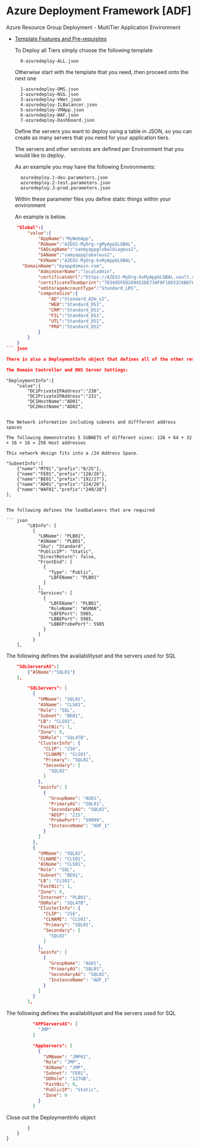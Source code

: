 # Azure Deployment Framework [ADF]

Azure Resource Group Deployment - MultiTier Application Environment

- [Template Features and Pre-requisites](./ADF/ReadMe-DeploymentFeatures.md "AIDF Deployment Features")

	To Deploy all Tiers simply choose the following template
		
		0-azuredeploy-ALL.json
		
	Otherwise start with the template that you need, then proceed onto the next one
	
		1-azuredeploy-OMS.json
		2-azuredeploy-NSG.json
		3-azuredeploy-VNet.json
		4-azuredeploy-ILBalancer.json
		5-azuredeploy-VMApp.json
		6-azuredeploy-WAF.json
		7-azuredeploy-Dashboard.json

	Define the servers you want to deploy using a table in JSON, so you can create as many servers that you need for your application tiers.

	The servers and other services are defined per Environment that you would like to deploy. 
	
	As an example you may have the following Environments:

		azuredeploy.1-dev.parameters.json
		azuredeploy.2-test.parameters.json
		azuredeploy.3-prod.parameters.json
	
	Within these parameter files you define static things within your environment

	An example is below.

``` json
    "Global":{
        "value":{
			"AppName":"MyWebApp",
			"RGName":"AZEU2-MyOrg-rgMyAppGLOBAL",
			"SADiagName":"sanmyappglobaldiageus2",
			"SAName":"samyappglobaleus2",
			"KVName":"AZEU2-MyOrg-kvMyAppGLOBAL",
      "DomainName":"myappdomain.com",
			"AdminUserName":"localadmin",
			"certificateUrl":"https://AZEU2-MyOrg-kvMyAppGLOBAL.vault.azure.net:443/secrets/appwildcard/6854efc0de4584ed4b0346d129fecb74c",
			"certificateThumbprint":"783495FED289452DE730F8F16D52C6BEF636047B",
			"vmStorageAccountType":"Standard_LRS",
			"computeSize":{
				"AD":"Standard_A2m_v2",
				"WEB":"Standard_DS1",
				"CRM":"Standard_DS1",
				"FIL":"Standard_DS1",
				"UTL":"Standard_DS1",
				"PRO":"Standard_DS1"
			}
		}
	}
``` json

There is also a DeploymentInfo object that defines all of the other resources in a deployment

The Domain Controller and DNS Server Settings:

```
	"DeploymentInfo":{
		"value":{
			"DC1PrivateIPAddress":"230",
			"DC2PrivateIPAddress":"231",
			"DC1HostName":"AD01",
			"DC2HostName":"AD02",
```

The Network information including subnets and diffferent address spaces

The following demonstrates 5 SUBNETS of different sizes: 128 + 64 + 32 + 16 + 16 = 256 Host addresses 

This network design fits into a /24 Address Space.

```
	"SubnetInfo":[
		{"name":"MT01","prefix":"0/25"},
		{"name":"FE01","prefix":"128/26"},
		{"name":"BE01","prefix":"192/27"},
		{"name":"AD01","prefix":"224/28"},
		{"name":"WAF01","prefix":"240/28"}
	],
```

The following defines the loadbalaners that are required

``` json
        "LBInfo": [
          {
            "LBName": "PLB01",
            "ASName": "PLB01",
            "Sku": "Standard",
            "PublicIP": "Static",
            "DirectReturn": false,
            "FrontEnd": [
              {
                "Type": "Public",
                "LBFEName": "PLB01"
              }
            ],
            "Services": [
              {
                "LBFEName": "PLB01",
                "RuleName": "WSMAN",
                "LBFEPort": 5985,
                "LBBEPort": 5985,
                "LBBEProbePort": 5985
              }
            ]
          }
	],
```

The following defines the availabilityset and the servers used for SQL

``` json
	"SQLServersAS":[
		{"ASName":"SQL01"}
	],

        "SQLServers": [
          {
            "VMName": "SQL01",
            "ASName": "CLS01",
            "Role": "SQL",
            "Subnet": "BE01",
            "LB": "CLS01",
            "FastNic": 1,
            "Zone": 0,
            "DDRole": "SQL4TB",
            "ClusterInfo": {
              "CLIP": "216",
              "CLNAME": "CLS01",
              "Primary": "SQL01",
              "Secondary": [
                "SQL02"
              ]
            },
            "aoinfo": [
              {
                "GroupName": "AG01",
                "PrimaryAG": "SQL01",
                "SecondaryAG": "SQL02",
                "AOIP": "215",
                "ProbePort": "59999",
                "InstanceName": "ADF_1"
              }
            ]
          },
          {
            "VMName": "SQL02",
            "CLNAME": "CLS01",
            "ASName": "CLS01",
            "Role": "SQL",
            "Subnet": "BE01",
            "LB": "CLS01",
            "FastNic": 1,
            "Zone": 0,
            "Internet": "PLB01",
            "DDRole": "SQL4TB",
            "ClusterInfo": {
              "CLIP": "216",
              "CLNAME": "CLS01",
              "Primary": "SQL01",
              "Secondary": [
                "SQL02"
              ]
            },
            "aoinfo": [
              {
                "GroupName": "AG01",
                "PrimaryAG": "SQL01",
                "SecondaryAG": "SQL02",
                "InstanceName": "ADF_1"
              }
            ]
          }
        ],

```

The following defines the availabilityset and the servers used for SQL

``` json
          "APPServersAS": [
            "JMP"
          ]

          "AppServers": [
            {
              "VMName": "JMP01",
              "Role": "JMP",
              "ASName": "JMP",
              "Subnet": "FE01",
              "DDRole": "127GB",
              "FastNic": 0,
              "PublicIP": "Static",
              "Zone": 0
            }
          ]
```
Close out the DeploymentInfo object

```
		}
	}
}
```
